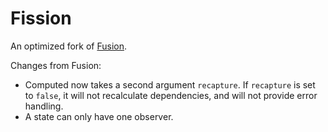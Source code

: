 # Fission

An optimized fork of [Fusion](https://github.com/Elttob/Fusion).

Changes from Fusion:

-   Computed now takes a second argument `recapture`. If `recapture` is set to `false`, it will not recalculate dependencies, and will not provide error handling.
-   A state can only have one observer.

